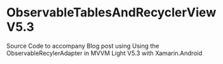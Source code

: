 # ObservableTablesAndRecyclerViewV5.3
Source Code to accompany Blog post using Using the ObservableRecylerAdapter in MVVM Light V5.3 with Xamarin.Android
